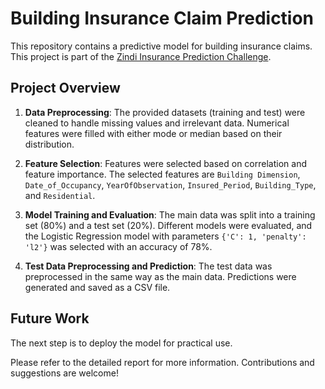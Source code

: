 # Building Insurance Claim Prediction

This repository contains a predictive model for building insurance claims. This project is part of the [Zindi Insurance Prediction Challenge](https://zindi.africa/competitions/insurance-prediction-challenge/leaderboard).

## Project Overview

1. **Data Preprocessing**: The provided datasets (training and test) were cleaned to handle missing values and irrelevant data. Numerical features were filled with either mode or median based on their distribution.

2. **Feature Selection**: Features were selected based on correlation and feature importance. The selected features are `Building Dimension`, `Date_of_Occupancy`, `YearOfObservation`, `Insured_Period`, `Building_Type`, and `Residential`.

3. **Model Training and Evaluation**: The main data was split into a training set (80%) and a test set (20%). Different models were evaluated, and the Logistic Regression model with parameters `{'C': 1, 'penalty': 'l2'}` was selected with an accuracy of 78%.

4. **Test Data Preprocessing and Prediction**: The test data was preprocessed in the same way as the main data. Predictions were generated and saved as a CSV file.

## Future Work

The next step is to deploy the model for practical use.

Please refer to the detailed report for more information. Contributions and suggestions are welcome!
